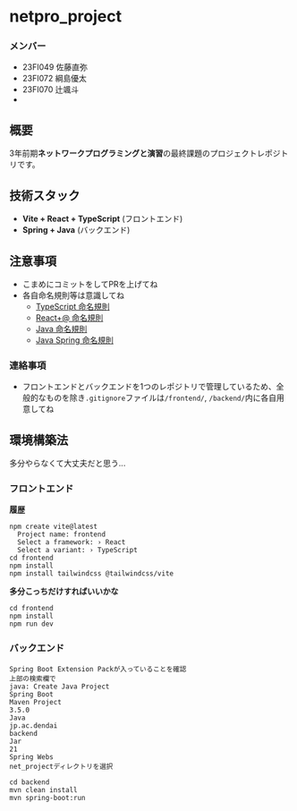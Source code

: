 # netpro_project
### メンバー
- 23FI049 佐藤直弥
- 23FI072 綱島優太
- 23FI070 辻颯斗
- 
## 概要
3年前期**ネットワークプログラミングと演習**の最終課題のプロジェクトレポジトリです。

## 技術スタック
- **Vite + React + TypeScript** (フロントエンド)
- **Spring + Java** (バックエンド)

## 注意事項
- こまめにコミットをしてPRを上げてね
- 各自命名規則等は意識してね
  - [TypeScript 命名規則](https://qiita.com/mistylady/items/21843c01f0b7289a6c83)
  - [React+@ 命名規則](https://note.com/m0t0_taka/n/n059f233429f2)
  - [Java 命名規則](https://qiita.com/rkonno/items/1b30daf83854fecbb814)
  - [Java Spring 命名規則](https://qiita.com/masterpiecehack/items/89bd70a3eacfec9cf166)

### 連絡事項
- フロントエンドとバックエンドを1つのレポジトリで管理しているため、全般的なものを除き``.gitignore``ファイルは``/frontend/``, ``/backend/``内に各自用意してね

## 環境構築法
多分やらなくて大丈夫だと思う...
### フロントエンド
**履歴**
```
npm create vite@latest
  Project name: frontend
  Select a framework: › React
  Select a variant: › TypeScript
cd frontend
npm install
npm install tailwindcss @tailwindcss/vite
```
**多分こっちだけすればいいかな**
```
cd frontend
npm install
npm run dev
```

### バックエンド
```
Spring Boot Extension Packが入っていることを確認
上部の検索欄で
java: Create Java Project
Spring Boot
Maven Project
3.5.0
Java
jp.ac.dendai
backend
Jar
21
Spring Webs
net_projectディレクトリを選択

cd backend
mvn clean install
mvn spring-boot:run
```

